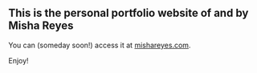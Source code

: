 ## This is the personal portfolio website of and by Misha Reyes
You can (someday soon!) access it at [mishareyes.com](https://mishareyes.com/).

Enjoy!
